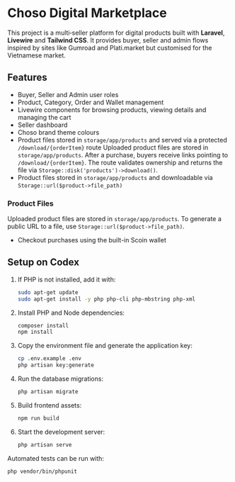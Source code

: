 # Choso Digital Marketplace

This project is a multi‑seller platform for digital products built with **Laravel**, **Livewire** and **Tailwind CSS**.  It provides buyer, seller and admin flows inspired by sites like Gumroad and Plati.market but customised for the Vietnamese market.

## Features

- Buyer, Seller and Admin user roles
- Product, Category, Order and Wallet management
- Livewire components for browsing products, viewing details and managing the cart
- Seller dashboard
- Choso brand theme colours
- Product files stored in `storage/app/products` and served via a protected `/download/{orderItem}` route
Uploaded product files are stored in `storage/app/products`. After a purchase, buyers receive links pointing to `/download/{orderItem}`. The route validates ownership and returns the file via `Storage::disk('products')->download()`.
- Product files stored in `storage/app/products` and downloadable via `Storage::url($product->file_path)`

### Product Files

Uploaded product files are stored in `storage/app/products`. To generate a public URL to a file, use `Storage::url($product->file_path)`.


- Checkout purchases using the built-in Scoin wallet



## Setup on Codex

1. If PHP is not installed, add it with:
   ```bash
   sudo apt-get update
   sudo apt-get install -y php php-cli php-mbstring php-xml
   ```
2. Install PHP and Node dependencies:
   ```bash
   composer install
   npm install
   ```
3. Copy the environment file and generate the application key:
   ```bash
   cp .env.example .env
   php artisan key:generate
   ```
4. Run the database migrations:
   ```bash
   php artisan migrate
   ```
5. Build frontend assets:
   ```bash
   npm run build
   ```
6. Start the development server:
   ```bash
   php artisan serve
   ```

Automated tests can be run with:
```bash
php vendor/bin/phpunit
```
